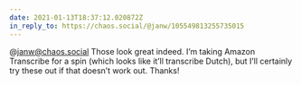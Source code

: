 ```yaml
---
date: 2021-01-13T18:37:12.020872Z
in_reply_to: https://chaos.social/@janw/105549813255735015
---
```

@janw@chaos.social Those look great indeed. I’m taking Amazon Transcribe for a spin (which looks like it’ll transcribe Dutch), but I’ll certainly try these out if that doesn’t work out. Thanks!
